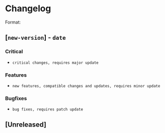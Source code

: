 # Changelog

Format:
## [`new-version`] - `date`
### Critical
- `critical changes, requires major update`

### Features
- `new features, compatible changes and updates, requires minor update`

### Bugfixes
- `bug fixes, requires patch update`

## [Unreleased]